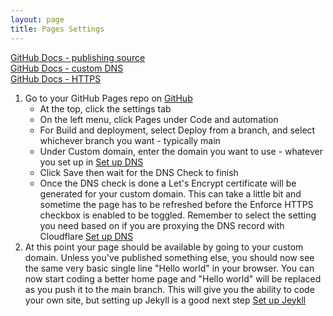 ```yaml
---
layout: page
title: Pages Settings
---
```


[GitHub Docs - publishing source](https://docs.github.com/en/pages/getting-started-with-github-pages/configuring-a-publishing-source-for-your-github-pages-site)  
[GitHub Docs - custom DNS](https://docs.github.com/en/pages/configuring-a-custom-domain-for-your-github-pages-site/about-custom-domains-and-github-pages)  
[GitHub Docs - HTTPS](https://docs.github.com/en/pages/getting-started-with-github-pages/securing-your-github-pages-site-with-https)

1. Go to your GitHub Pages repo on [GitHub](https://github.com/asagedev/github.io/settings)
   - At the top, click the settings tab
   - On the left menu, click Pages under Code and automation
   - For Build and deployment, select Deploy from a branch, and select whichever branch you want - typically main
   - Under Custom domain, enter the domain you want to use - whatever you set up in [Set up DNS](/pages/github/pages/set-up-dns)
   - Click Save then wait for the DNS Check to finish
   - Once the DNS check is done a Let's Encrypt certificate will be generated for your custom domain.  This can take a little bit and sometime the page has to be refreshed before the Enforce HTTPS checkbox is enabled to be toggled.  Remember to select the setting you need based on if you are proxying the DNS record with Cloudflare [Set up DNS](/pages/github/pages/set-up-dns)
2. At this point your page should be available by going to your custom domain.  Unless you've published something else, you should now see the same very basic single line "Hello world" in your browser.  You can now start coding a better home page and "Hello world" will be replaced as you push it to the main branch.  This will give you the ability to code your own site, but setting up Jekyll is a good next step [Set up Jeykll](/pages/github/pages/jekyll/set-up-jekyll)
